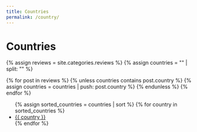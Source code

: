 ```yaml
---
title: Countries
permalink: /country/
---
```

<h1>Countries</h1>

{% assign reviews = site.categories.reviews %}
{% assign countries = "" | split: "" %}

{% for post in reviews %}
  {% unless countries contains post.country %}
    {% assign countries = countries | push: post.country %}
  {% endunless %}
{% endfor %}

<ul>
  {% assign sorted_countries = countries | sort %}
  {% for country in sorted_countries %}
    <li>
      <a href="/country/{{ country | downcase | replace: ' ', '-' }}/">{{ country }}</a>
    </li>
  {% endfor %}
</ul>